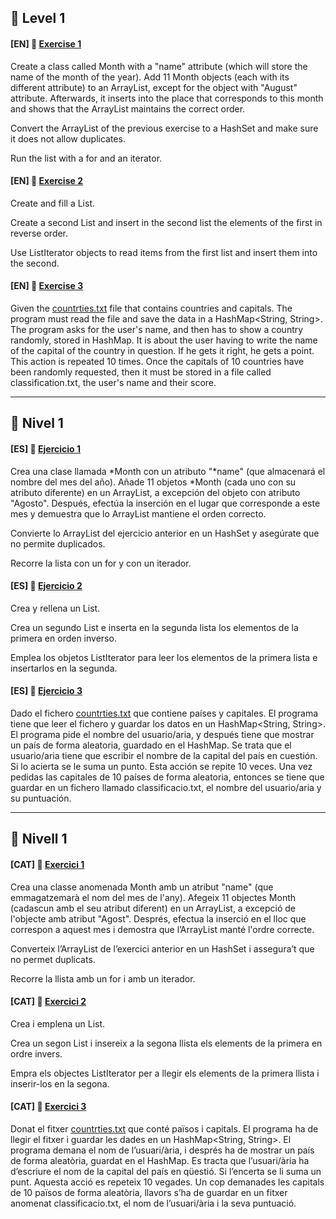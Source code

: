 
:star2: Level 1
-

#### [EN] 📍 [Exercise 1](https://github.com/ariamdev/IT-ACADEMY-SPRINT-1/tree/main/SPRINT1/Tasca%20S1%2003%20Java%20Collections/Nivell1/n1exercici1)

Create a class called Month with a "name" attribute (which will store the name of the month of the year). 
Add 11 Month objects (each with its different attribute) to an ArrayList, except for the object with "August" attribute.
Afterwards, it inserts into the place that corresponds to this month and shows that the ArrayList maintains the correct order.

Convert the ArrayList of the previous exercise to a HashSet and make sure it does not allow duplicates.

Run the list with a for and an iterator.

#### [EN] 📍 [Exercise 2](https://github.com/ariamdev/IT-ACADEMY-SPRINT-1/tree/main/SPRINT1/Tasca%20S1%2003%20Java%20Collections/Nivell1/n1exercici2)

Create and fill a List<Integer>. 

Create a second List<Integer> and insert in the second list the elements of the first in reverse order. 

Use ListIterator objects to read items from the first list and insert them into the second.

#### [EN] 📍 [Exercise 3](https://github.com/ariamdev/IT-ACADEMY-SPRINT-1/tree/main/SPRINT1/Tasca%20S1%2003%20Java%20Collections/Nivell1/n1exercici3)

Given the [countrties.txt](https://github.com/ariamdev/IT-ACADEMY-SPRINT-1/blob/main/SPRINT1/Tasca%20S1%2003%20Java%20Collections/Nivell1/n1exercici3/countries.txt) file that contains countries and capitals. 
The program must read the file and save the data in a HashMap<String, String>. The program asks for the user's name, and then has to show a country randomly, stored in HashMap. 
It is about the user having to write the name of the capital of the country in question. If he gets it right, he gets a point. This action is repeated 10 times. Once the capitals of 10 countries have been randomly requested, then it must be stored in a file called classification.txt, the user's name and their score.

---


:star2: Nivel 1
-

#### [ES] 📍 [Ejercicio 1](https://github.com/ariamdev/IT-ACADEMY-SPRINT-1/tree/main/SPRINT1/Tasca%20S1%2003%20Java%20Collections/Nivell1/n1exercici1)

Crea una clase llamada *Month con un atributo "*name" (que almacenará el nombre del mes del año). 
Añade 11 objetos *Month (cada uno con su atributo diferente) en un ArrayList, a excepción del objeto con atributo "Agosto".
Después, efectúa la inserción en el lugar que corresponde a este mes y demuestra que lo ArrayList mantiene el orden correcto.

Convierte lo ArrayList del ejercicio anterior en un HashSet y asegúrate que no permite duplicados.

Recorre la lista con un for y con un iterador.


#### [ES] 📍 [Ejercicio 2](https://github.com/ariamdev/IT-ACADEMY-SPRINT-1/tree/main/SPRINT1/Tasca%20S1%2003%20Java%20Collections/Nivell1/n1exercici2)

Crea y rellena un List<Integer>. 

Crea un segundo List<Integer> e inserta en la segunda lista los elementos de la primera en orden inverso. 

Emplea los objetos ListIterator para leer los elementos de la primera lista e insertarlos en la segunda.


#### [ES] 📍 [Ejercicio 3](https://github.com/ariamdev/IT-ACADEMY-SPRINT-1/tree/main/SPRINT1/Tasca%20S1%2003%20Java%20Collections/Nivell1/n1exercici3)

Dado el fichero [countrties.txt](https://github.com/ariamdev/IT-ACADEMY-SPRINT-1/blob/main/SPRINT1/Tasca%20S1%2003%20Java%20Collections/Nivell1/n1exercici3/countries.txt) que contiene países y capitales. El programa tiene que leer el fichero y guardar los datos en un HashMap<String, String>. 
El programa pide el nombre del usuario/aria, y después tiene que mostrar un país de forma aleatoria, guardado en el HashMap.
Se trata que el usuario/aria tiene que escribir el nombre de la capital del país en cuestión. Si lo acierta se le suma un punto. Esta acción se repite 10 veces. Una vez pedidas las capitales de 10 países de forma aleatoria, entonces se tiene que guardar en un fichero llamado classificacio.txt, el nombre del usuario/aria y su puntuación.

---


:star2: Nivell 1
-

#### [CAT] 📍 [Exercici 1](https://github.com/ariamdev/IT-ACADEMY-SPRINT-1/tree/main/SPRINT1/Tasca%20S1%2003%20Java%20Collections/Nivell1/n1exercici1)

Crea una classe anomenada Month amb un atribut "name" (que emmagatzemarà el nom del mes de l'any). 
Afegeix 11 objectes Month (cadascun amb el seu atribut diferent) en un ArrayList, a excepció de l'objecte amb atribut "Agost".
Després, efectua la inserció en el lloc que correspon a aquest mes i demostra que l’ArrayList manté l'ordre correcte.

Converteix l’ArrayList de l’exercici anterior en un HashSet i assegura’t que no permet duplicats.

Recorre la llista amb un for i amb un iterador.


#### [CAT] 📍 [Exercici 2](https://github.com/ariamdev/IT-ACADEMY-SPRINT-1/tree/main/SPRINT1/Tasca%20S1%2003%20Java%20Collections/Nivell1/n1exercici2)

Crea i emplena un List<Integer>. 

Crea un segon List<Integer> i insereix a la segona llista els elements de la primera en ordre invers. 

Empra els objectes ListIterator per a llegir els elements de la primera llista i inserir-los en la segona.


#### [CAT] 📍 [Exercici 3](https://github.com/ariamdev/IT-ACADEMY-SPRINT-1/tree/main/SPRINT1/Tasca%20S1%2003%20Java%20Collections/Nivell1/n1exercici3)

Donat el fitxer [countrties.txt](https://github.com/ariamdev/IT-ACADEMY-SPRINT-1/blob/main/SPRINT1/Tasca%20S1%2003%20Java%20Collections/Nivell1/n1exercici3/countries.txt) que conté països i capitals. El programa ha de llegir el fitxer i guardar les dades en un HashMap<String, String>. El programa demana el nom de l’usuari/ària, i després ha de mostrar un país de forma aleatòria, guardat en el HashMap. Es tracta que l’usuari/ària ha d’escriure el nom de la capital del país en qüestió. Si l’encerta se li suma un punt. Aquesta acció es repeteix 10 vegades. Un cop demanades les capitals de 10 països de forma aleatòria, llavors s’ha de guardar en un fitxer anomenat classificacio.txt, el nom de l’usuari/ària i la seva puntuació.



